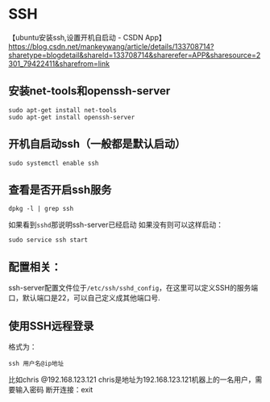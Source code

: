 # SSH

【ubuntu安装ssh,设置开机自启动 -  CSDN App】https://blog.csdn.net/mankeywang/article/details/133708714?sharetype=blogdetail&shareId=133708714&sharerefer=APP&sharesource=2301_79422411&sharefrom=link

## 安装net-tools和openssh-server
```
sudo apt-get install net-tools
sudo apt-get install openssh-server
```
## 开机自启动ssh（一般都是默认启动）
```
sudo systemctl enable ssh
```
## 查看是否开启ssh服务
```
dpkg -l | grep ssh	
```
如果看到```sshd```那说明ssh-server已经启动
如果没有则可以这样启动：
```
sudo service ssh start
```
## 配置相关：
ssh-server配置文件位于```/etc/ssh/sshd_config```，在这里可以定义SSH的服务端口，默认端口是22，可以自己定义成其他端口号.

## 使用SSH远程登录
格式为：
```
ssh 用户名@ip地址
```
比如chris @192.168.123.121
chris是地址为192.168.123.121机器上的一名用户，需要输入密码
断开连接：exit